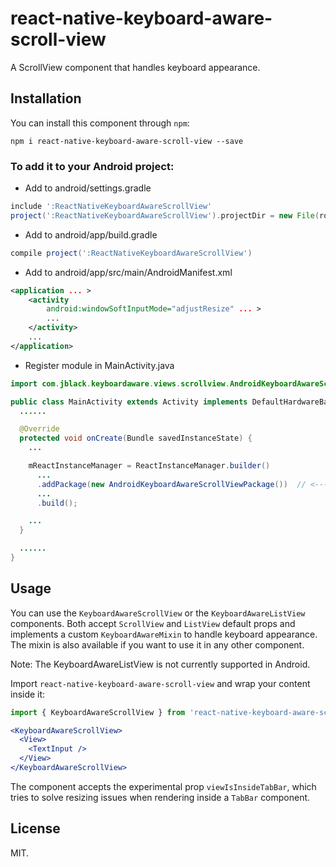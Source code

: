 # react-native-keyboard-aware-scroll-view
A ScrollView component that handles keyboard appearance.

## Installation
You can install this component through ``npm``:

```shell
npm i react-native-keyboard-aware-scroll-view --save
```

### To add it to your Android project:
- Add to android/settings.gradle

```groovy
include ':ReactNativeKeyboardAwareScrollView'
project(':ReactNativeKeyboardAwareScrollView').projectDir = new File(rootProject.projectDir, '../node_modules/react-native-keyboard-aware-scroll-view')
```
- Add to android/app/build.gradle

```groovy
compile project(':ReactNativeKeyboardAwareScrollView')
```

- Add to android/app/src/main/AndroidManifest.xml

```xml
<application ... >
    <activity
        android:windowSoftInputMode="adjustResize" ... >
        ...
    </activity>
    ...
</application>
```

- Register module in MainActivity.java

```java
import com.jblack.keyboardaware.views.scrollview.AndroidKeyboardAwareScrollViewPackage;    // <--- import

public class MainActivity extends Activity implements DefaultHardwareBackBtnHandler {
  ......

  @Override
  protected void onCreate(Bundle savedInstanceState) {
    ...

    mReactInstanceManager = ReactInstanceManager.builder()
      ...      
      .addPackage(new AndroidKeyboardAwareScrollViewPackage())  // <--- add here
      ...
      .build();

    ...
  }

  ......
}
```

## Usage
You can use the ``KeyboardAwareScrollView`` or the ``KeyboardAwareListView``
components. Both accept ``ScrollView`` and ``ListView`` default props and
implements a custom ``KeyboardAwareMixin`` to handle keyboard appearance.
The mixin is also available if you want to use it in any other component.

Note: The KeyboardAwareListView is not currently supported in Android.

Import ``react-native-keyboard-aware-scroll-view`` and wrap your content inside it:

```js
import { KeyboardAwareScrollView } from 'react-native-keyboard-aware-scroll-view'
```

```jsx
<KeyboardAwareScrollView>
  <View>
    <TextInput />
  </View>
</KeyboardAwareScrollView>
```

The component accepts the experimental prop ``viewIsInsideTabBar``, which tries
to solve resizing issues when rendering inside a ``TabBar`` component.

## License

MIT.
